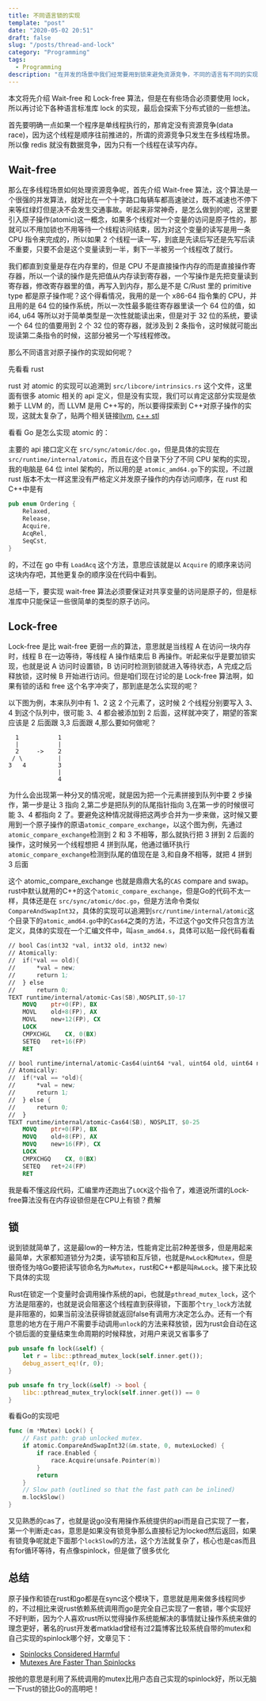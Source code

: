 ```yaml
---
title: 不同语言锁的实现
template: "post"
date: "2020-05-02 20:51"
draft: false
slug: "/posts/thread-and-lock"
category: "Programming"
tags:
  - Programming
description: "在并发的场景中我们经常要用到锁来避免资源竞争，不同的语言有不同的实现，比如说rust是调用操作系统的接口，Go是自己实现了一套用户态的锁，至于java就更多了"
---
```


本文将先介绍 Wait-free 和 Lock-free 算法，但是在有些场合必须要使用 lock，所以再讨论下各种语言标准库 lock 的实现，最后会探索下分布式锁的一些想法。

首先要明确一点如果一个程序是单线程执行的，那肯定没有资源竞争(data race)，因为这个线程是顺序往前推进的，所谓的资源竞争只发生在多线程场景。所以像 redis 就没有数据竞争，因为只有一个线程在读写内存。

## Wait-free

那么在多线程场景如何处理资源竞争呢，首先介绍 Wait-free 算法，这个算法是一个很强的并发算法，就好比在一个十字路口每辆车都高速驶过，既不减速也不停下来等红绿灯但是决不会发生交通事故。听起来非常神奇，是怎么做到的呢，这里要引入原子操作(atomic)这一概念，如果多个线程对一个变量的访问是原子性的，那就可以不用加锁也不用等待一个线程访问结束，因为对这个变量的读写是用一条 CPU 指令来完成的，所以如果 2 个线程一读一写，到底是先读后写还是先写后读不重要，只要不会是这个变量读到一半，剩下一半被另一个线程改了就行。

我们都直到变量是存在内存里的，但是 CPU 不是直接操作内存的而是直接操作寄存器，所以一个读的操作是先把值从内存读到寄存器，一个写操作是先把变量读到寄存器，修改寄存器里的值，再写入到内存，那么是不是 C/Rust 里的 primitive type 都是原子操作呢？这个得看情况，我用的是一个 x86-64 指令集的 CPU，并且用的是 64 位的操作系统，所以一次性最多能往寄存器里读一个 64 位的值，如 i64, u64 等所以对于简单类型是一次性就能读出来，但是对于 32 位的系统，要读一个 64 位的值要用到 2 个 32 位的寄存器，就涉及到 2 条指令，这时候就可能出现读第二条指令的时候，这部分被另一个写线程修改。

那么不同语言对原子操作的实现如何呢？

先看看 rust

rust 对 atomic 的实现可以追溯到 `src/libcore/intrinsics.rs` 这个文件，这里面有很多 atomic 相关的 api 定义，但是没有实现，我们可以肯定这部分实现是依赖于 LLVM 的，而 LLVM 是用 C++写的，所以要得探索到 C++对原子操作的实现，这就太复杂了，贴两个相关链接[llvm](http://llvm.org/docs/Atomics.html#atomic-orderings), [c++ stl](https://github.com/microsoft/STL/blob/a5a9e49fc6b87637e3c18ea23ac1c8cb176d80dd/stl/inc/atomic)

看看 Go 是怎么实现 atomic 的：

主要的 api 接口定义在 `src/sync/atomic/doc.go`，但是具体的实现在 `src/runtime/internal/atomic`，而且在这个目录下分了不同 CPU 架构的实现，我的电脑是 64 位 intel 架构的，所以用的是 `atomic_amd64.go`下的实现，不过跟 rust 版本不太一样这里没有严格定义并发原子操作的内存访问顺序，在 rust 和 C++中是有

```rust
pub enum Ordering {
    Relaxed,
    Release,
    Acquire,
    AcqRel,
    SeqCst,
}
```

的，不过在 go 中有 `LoadAcq` 这个方法，意思应该就是以 `Acquire` 的顺序来访问这块内存吧，其他更复杂的顺序没在代码中看到。

总结一下，要实现 wait-free 算法必须要保证对共享变量的访问是原子的，但是标准库中只能保证一些很简单的类型的原子访问。

## Lock-free

Lock-free 是比 wait-free 更弱一点的算法，意思就是当线程 A 在访问一块内存时，线程 B 在一边等待，等线程 A 操作结束后 B 再操作。听起来似乎是要加锁实现，也就是说 A 访问时设置锁，B 访问时检测到锁就进入等待状态，A 完成之后释放锁，这时候 B 开始进行访问。但是咱们现在讨论的是 Lock-free 算法啊，如果有锁的话和 free 这个名字冲突了，那到底是怎么实现的呢？

以下图为例，本来队列中有 1、2 这 2 个元素了，这时候 2 个线程分别要写入 3、4 到这个队列中，很可能 3、4 都会被添加到 2 后面，这样就冲突了，期望的答案应该是 2 后面跟 3,3 后面跟 4,那么要如何做呢？

```
  1           1
  |           |
  2     ->    2
 / \          |
3   4         3
              |
              4
```

为什么会出现第一种分叉的情况呢，就是因为把一个元素拼接到队列中要 2 步操作，第一步是让 3 指向 2,第二步是把队列的队尾指针指向 3,在第一步的时候很可能 3、4 都指向 2 了。要避免这种情况就得把这两步合并为一步来做，这时候又要用到一个原子操作的原语`atomic_compare_exchange`，以这个图为例，先通过`atomic_compare_exchange`检测到 2 和 3 不相等，那么就执行把 3 拼到 2 后面的操作，这时候另一个线程想把 4 拼到队尾，他通过循环执行`atomic_compare_exchange`检测到队尾的值现在是 3,和自身不相等，就把 4 拼到 3 后面

这个 atomic_compare_exchange 也就是鼎鼎大名的`CAS` compare and swap。rust中默认就用的C++的这个`atomic_compare_exchange`，但是Go的代码不太一样，具体还是在 `src/sync/atomic/doc.go`，但是方法命令类似 `CompareAndSwapInt32`，具体的实现可以追溯到`src/runtime/internal/atomic`这个目录下的`atomic_amd64.go`中的`Cas64`之类的方法，不过这个go文件只包含方法定义，具体的实现在一个汇编文件中，叫`asm_amd64.s`，具体可以贴一段代码看看

```nasm
// bool Cas(int32 *val, int32 old, int32 new)
// Atomically:
//	if(*val == old){
//		*val = new;
//		return 1;
//	} else
//		return 0;
TEXT runtime∕internal∕atomic·Cas(SB),NOSPLIT,$0-17
	MOVQ	ptr+0(FP), BX
	MOVL	old+8(FP), AX
	MOVL	new+12(FP), CX
	LOCK
	CMPXCHGL	CX, 0(BX)
	SETEQ	ret+16(FP)
	RET

// bool	runtime∕internal∕atomic·Cas64(uint64 *val, uint64 old, uint64 new)
// Atomically:
//	if(*val == *old){
//		*val = new;
//		return 1;
//	} else {
//		return 0;
//	}
TEXT runtime∕internal∕atomic·Cas64(SB), NOSPLIT, $0-25
	MOVQ	ptr+0(FP), BX
	MOVQ	old+8(FP), AX
	MOVQ	new+16(FP), CX
	LOCK
	CMPXCHGQ	CX, 0(BX)
	SETEQ	ret+24(FP)
	RET
```

我是看不懂这段代码，汇编里咋还跑出了`LOCK`这个指令了，难道说所谓的Lock-free算法没有在内存设锁但是在CPU上有锁？费解

## 锁

说到锁就简单了，这是最low的一种方法，性能肯定比前2种差很多，但是用起来最简单，大家都知道锁分为2类，读写锁和互斥锁，也就是`RwLock`和`Mutex`，但是很奇怪为啥Go要把读写锁命名为`RwMutex`，rust和C++都是叫`RwLock`。接下来比较下具体的实现

Rust在锁定一个变量时会调用操作系统的api，也就是`pthread_mutex_lock`，这个方法是阻塞的，也就是说会阻塞这个线程直到获得锁，下面那个`try_lock`方法就是非阻塞的，如果当前没法获得锁就返回false有调用方决定怎么办。还有一个有意思的地方在于用户不需要手动调用`unlock`的方法来释放锁，因为rust会自动在这个锁后面的变量结束生命周期的时候释放，对用户来说又省事多了

```rust
pub unsafe fn lock(&self) {
    let r = libc::pthread_mutex_lock(self.inner.get());
    debug_assert_eq!(r, 0);
}

pub unsafe fn try_lock(&self) -> bool {
    libc::pthread_mutex_trylock(self.inner.get()) == 0
}
```

看看Go的实现吧

```go
func (m *Mutex) Lock() {
	// Fast path: grab unlocked mutex.
	if atomic.CompareAndSwapInt32(&m.state, 0, mutexLocked) {
		if race.Enabled {
			race.Acquire(unsafe.Pointer(m))
		}
		return
	}
	// Slow path (outlined so that the fast path can be inlined)
	m.lockSlow()
}
```

又见熟悉的cas了，也就是说go没有用操作系统提供的api而是自己实现了一套，第一个判断走cas，意思是如果没有锁竞争那么直接标记为locked然后返回，如果有锁竞争呢就走下面那个`lockSlow`的方法，这个方法就复杂了，核心也是cas而且有for循环等待，有点像spinlock，但是做了很多优化

## 总结

原子操作和锁在rust和go都是在sync这个模块下，意思就是用来做多线程同步的，不过相比来说rust依赖系统调用而go是完全自己实现了一套锁，哪个实现好不好判断，因为个人喜欢rust所以觉得操作系统能解决的事情就让操作系统来做的理念更好，著名的rust开发者matklad曾经有过2篇博客比较系统自带的mutex和自己实现的spinlock哪个好，文章见下：

- [Spinlocks Considered Harmful](https://matklad.github.io/2020/01/02/spinlocks-considered-harmful.html)
- [Mutexes Are Faster Than Spinlocks](https://matklad.github.io/2020/01/04/mutexes-are-faster-than-spinlocks.html)

按他的意思是利用了系统调用的mutex比用户态自己实现的spinlock好，所以无脑一下rust的锁比Go的高明吧！
